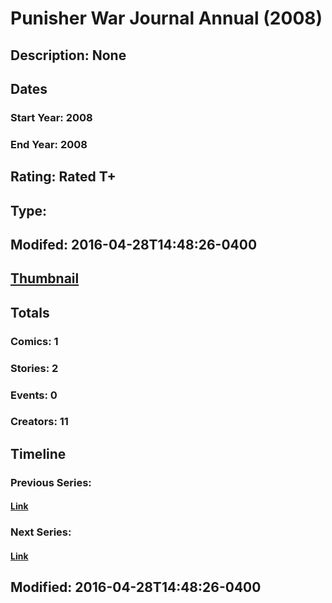 # Punisher War Journal Annual (2008)
## Description: None
## Dates
### Start Year: 2008
### End Year: 2008
## Rating: Rated T+
## Type: 
## Modifed: 2016-04-28T14:48:26-0400
## [Thumbnail](http://i.annihil.us/u/prod/marvel/i/mg/5/e0/57225af05ab54.jpg)
## Totals
### Comics: 1
### Stories: 2
### Events: 0
### Creators: 11
## Timeline
### Previous Series: 
#### [Link]()
### Next Series: 
#### [Link]()
## Modified: 2016-04-28T14:48:26-0400